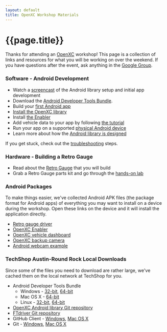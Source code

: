 ```yaml
---
layout: default
title: OpenXC Workshop Materials
---
```


<div class="page-header">
    <h1>{{page.title}}</h1>
</div>

Thanks for attending an [OpenXC](http://openxcplatform.com) workshop! This page
is a collection of links and resources for what you will be working on over the
weekend. If you have questions after the event, ask anything in the [Google
Group](http://groups.google.com/group/openxc).

### Software - Android Development

* Watch a [screencast](http://www.youtube.com/watch?v=4uelN6Km_CI) of the
  Android library setup and initial app development
* Download the [Android Developer Tools Bundle](http://developer.android.com/sdk/index.html).
* Build your [first Android app](http://developer.android.com/sdk/index.html)
* [Install the OpenXC library](http://openxcplatform.com/getting-started/library-installation.html)
* Install [the Enabler](http://openxcplatform.com/getting-started/library-installation.html#enabler)
* Add vehicle data to your app by following [the tutorial](http://developer.android.com/sdk/index.html)
* Run your app on a supported [physical Android
  device](http://developer.android.com/sdk/index.html)
* Learn more about how the [Android library is designed](http://developer.android.com/sdk/index.html)

If you get stuck, check out the
[troubleshooting](/getting-started/troubleshooting.html) steps.

### Hardware - Building a Retro Gauge

* Read about the [Retro Gauge](http://developer.android.com/sdk/index.html) that
  you will build
* Grab a Retro Gauge parts kit and go through the [hands-on
  lab](http://developer.android.com/sdk/index.html)

### Android Packages

To make things easier, we've collected Android APK files (the package format for
Android apps) of everything you may want to install on a device during the
workshop. Open these links on the device and it will install the application
directly.

* [Retro gauge driver](https://github.com/openxc/retro-gauge/releases/download/v1.1/GaugeDriver.apk)
* [OpenXC Enabler](https://github.com/openxc/openxc-android/releases/download/v4.0.2/openxc-enabler.apk)
* [OpenXC vehicle dashboard](https://github.com/openxc/openxc-android/releases/download/v4.0.2/openxc-examples.apk)
* [OpenXC backup camera](https://github.com/openxc/rearview-camera/releases/download/v1.0/rearview.apk)
* [Android webcam example](https://github.com/openxc/android-webcam/releases/download/v1.0/webcam-example.apk)

### TechShop Austin-Round Rock Local Downloads

Since some of the files you need to download are rather large, we've
cached them on the local network at TechShop for you.

* Android Developer Tools Bundle
  * Windows - [32-bit](#), [64-bit](#)
  * Mac OS X - [64-bit](#)
  * Linux - [32-bit](#), [64-bit](#)
* [OpenXC Android library Git repository](#)
* [FTdriver Git repository](#)
* GitHub Client - [Windows](#), [Mac OS X](#)
* Git - [Windows](#), [Mac OS X](#)
